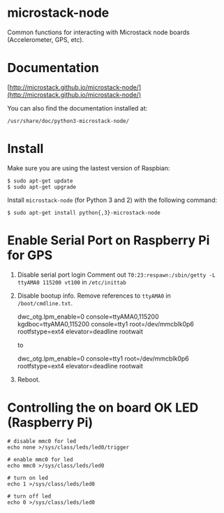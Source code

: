 microstack-node
================
Common functions for interacting with Microstack node boards (Accelerometer,
GPS, etc).

Documentation
=============
[http://microstack.github.io/microstack-node/](http://microstack.github.io/microstack-node/)

You can also find the documentation installed at:

    /usr/share/doc/python3-microstack-node/

Install
=======
Make sure you are using the lastest version of Raspbian:

    $ sudo apt-get update
    $ sudo apt-get upgrade

Install `microstack-node` (for Python 3 and 2) with the following command:

    $ sudo apt-get install python{,3}-microstack-node


Enable Serial Port on Raspberry Pi for GPS
==========================================
1. Disable serial port login
   Comment out `T0:23:respawn:/sbin/getty -L ttyAMA0 115200 vt100` in
   `/etc/inittab`

2. Disable bootup info.
   Remove references to `ttyAMA0` in `/boot/cmdline.txt`.

   dwc_otg.lpm_enable=0 console=ttyAMA0,115200 kgdboc=ttyAMA0,115200 console=tty1 root=/dev/mmcblk0p6 rootfstype=ext4 elevator=deadline rootwait

   to

    dwc_otg.lpm_enable=0 console=tty1 root=/dev/mmcblk0p6 rootfstype=ext4 elevator=deadline rootwait

3. Reboot.


Controlling the on board OK LED (Raspberry Pi)
==============================================

    # disable mmc0 for led
    echo none >/sys/class/leds/led0/trigger

    # enable mmc0 for led
    echo mmc0 >/sys/class/leds/led0

    # turn on led
    echo 1 >/sys/class/leds/led0

    # turn off led
    echo 0 >/sys/class/leds/led0
